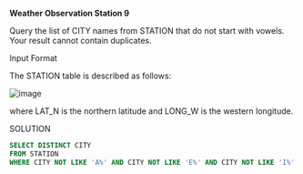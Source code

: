 **Weather Observation Station 9**

Query the list of CITY names from STATION that do not start with vowels. Your result cannot contain duplicates.

Input Format

The STATION table is described as follows:

![image](https://user-images.githubusercontent.com/94289230/200173060-2a2cfe49-a576-4682-80ba-34d0969509f3.png)

where LAT_N is the northern latitude and LONG_W is the western longitude.

SOLUTION
```SQL
SELECT DISTINCT CITY
FROM STATION
WHERE CITY NOT LIKE 'A%' AND CITY NOT LIKE 'E%' AND CITY NOT LIKE 'I%' AND CITY NOT LIKE 'O%' AND CITY NOT LIKE 'U%';
```

